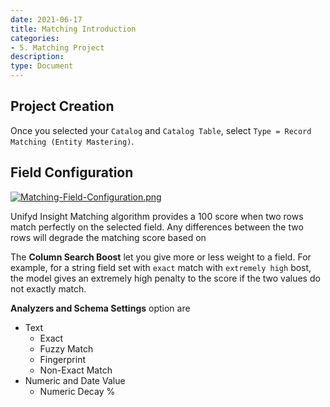 ```yaml
---
date: 2021-06-17
title: Matching Introduction
categories:
- 5. Matching Project
description:
type: Document
---
```


## Project Creation 

Once you selected your `Catalog` and `Catalog Table`, select `Type = Record Matching (Entity Mastering)`.

## Field Configuration

[![Matching-Field-Configuration.png](/user-documentation/images/Matching-Field-Configuration.png)](/user-documentation/images/Matching-Field-Configuration.png)

Unifyd Insight Matching algorithm provides a 100 score when two rows match perfectly on the selected field. Any differences between the two rows will degrade the matching score based on


The **Column Search Boost** let you give more or less weight to a field. For example, for a string field set with `exact` match with `extremely high` bost, the model gives an extremely high penalty to the score if the two values do not exactly match. 


**Analyzers and Schema Settings** option are
* Text
   * Exact
   * Fuzzy Match
   * Fingerprint
   * Non-Exact Match
* Numeric and Date Value 
   * Numeric Decay %
